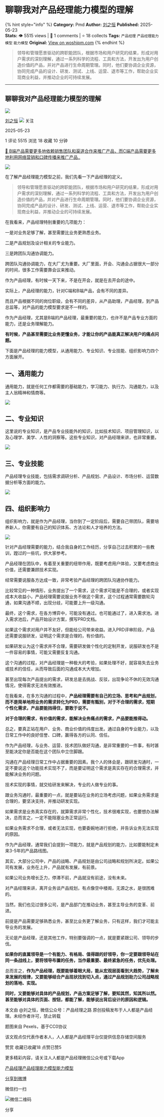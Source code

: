 # 聊聊我对产品经理能力模型的理解
{% hint style="info" %}
**Category:** Pmd
**Author:** [刘之恒](https://www.woshipm.com/u/53983)
**Published:** 2025-05-23  
**Stats:** 👁️ 5515 views | 💬 1 comments | ⭐ 18 collects
**Tags:** `产品经理` `产品经理能力模型` `能力模型`
**Original:** [View on woshipm.com](https://www.woshipm.com/pmd/6219863.html)
{% endhint %}
> 领导和管理愿景驱动的跨职能团队，根据市场和用户研究的结果，形成对用户需求的深刻理解，通过一系列科学的流程、工具和方法，开发出为用户创造价值的产品，并对产品进行生命周期管理。同时，他们要协调企业资源，协同完成产品的设计、研发、测试、上线、运营、退市等工作，帮助企业实现商业利益，并推动企业的可持续发展。

---

## 聊聊我对产品经理能力模型的理解

[![](https://static.woshipm.com/view/woshipm_api_def_20250428133745_9876.jpeg?imageView2/1/w/72/h/72/q/100)](https://www.woshipm.com/u/53983)

[刘之恒](https://www.woshipm.com/u/53983) ![](https://static.woshipm.com/tag/1101_1@2x.png) 关注

2025-05-23

1 评论 5515 浏览 18 收藏 10 分钟

[🔗 B端产品需要更多地依赖销售团队和渠道合作来推广产品，而C端产品需要更多地利用网络营销和口碑传播来推广产品..](https://ke.qidianla.com/courses/bcpm)

![](https://image.woshipm.com/2023/04/20/24105c0a-df4b-11ed-946e-00163e0b5ff3.jpg)

在了解产品经理能力模型之前，我们先看一下产品经理的定义。

> 领导和管理愿景驱动的跨职能团队，根据市场和用户研究的结果，形成对用户需求的深刻理解，通过一系列科学的流程、工具和方法，开发出为用户创造价值的产品，并对产品进行生命周期管理。同时，他们要协调企业资源，协同完成产品的设计、研发、测试、上线、运营、退市等工作，帮助企业实现商业利益，并推动企业的可持续发展。

在我看来，产品经理特别重要的几项能力：

一是对业务足够了解，甚至需要比业务更熟悉业务。

二是产品规划及设计相关的专业能力。

三是跨团队沟通协调能力。

跨团队沟通协调能力，在大厂尤为重要。大厂里面，开会、沟通会占据很大一部分的时间，很多工作需要靠会议来推动。

作为产品经理，有时候一天下来，不是在开会，就是在去开会的途中。

实际上，产品经理的能力，针对C端和B端产品，会有不同的差异。

而且产品根据不同的岗位职级，会有不同的差异，从产品助理，产品经理，到产品总监等，对产品的能力模型要求是不一样的。

作为产品经理，尤其是B端的产品经理，最重要的能力，也许不是产品专业方面的能力，还是业务理解能力。

**有时候，产品甚至需要比业务更懂业务，才能让你的产品能真正解决用户的痛点问题。**

下面是产品经理的能力模型，从通用能力、专业知识、专业技能、组织影响力四个方面展开。

## **一、通用能力**

通用能力，就是任何工作都需要的基础能力，学习能力、执行力、沟通能力，以及主人翁精神和情商等。

![](https://image.woshipm.com/2025/05/23/6aa5b2a2-3726-11f0-b31e-00163e09d72f.png)

## 二、****专业知识****

这里说的专业知识，是产品专业技能外的知识，比如技术知识、项目管理知识，以及心理学、美学、人性的洞察等。这些专业知识，对产品经理来讲，也非常重要。

![](https://image.woshipm.com/2025/05/23/862a1766-3726-11f0-821c-00163e09d72f.png)

## **三、专业技能**

产品经理专业技能，包括需求调研分析、产品规划、产品设计、市场分析、运营数据分析等方面的能力。

![](https://image.woshipm.com/2025/05/23/8aa276e4-3726-11f0-821c-00163e09d72f.png)

## **四、组织影响力**

组织影响力，就是作为产品经理，当你到了一定阶段后，需要自己带团队，需要培养新人，你需要有自己的知识体系、方法论和人才培养的方法。

![](https://image.woshipm.com/2025/05/23/8b59c650-3726-11f0-a590-00163e09d72f.png)

针对产品经理需要的能力，结合我自身的工作经历，分享自己过去积累的一些教训，蹚过的一些坑，供大家参考。

产品经理在团队中，有着至关重要的纽带作用，既要考虑用户体验，又要考虑商业价值，还需要兼顾技术实现。

经常需要说服各方达成一致，非常考验产品经理的跨团队沟通协作能力。

比较常见的一种情形，业务提出了一个需求，这个需求可能是不合理的，或者实现成本大收益小，产品经理需要说服业务不做这个需求，这个过程通常需要数轮沟通，如果沟通不顺，出现分歧，可能要上升一级沟通。

最终，这个需求，在各方博弈中，可能没有通过。也可能通过了，进入需求池。进入需求池后，产品开始设计方案，撰写PRD文档。

如果这个需求对用户并不友好，但能给公司带来收益。进入PRD评审阶段，产品还需要说服研发，证明这个需求是合理的，有价值的。

如果研发认为这个需求并不合理，需要研发做个性化的定制开发，说服研发也不是一件容易的事情，可能又需要反复沟通。

这个沟通的过程，对产品经理是一种极大的考验，如果处理不好，就容易失去业务或技术的信任，从而导致后面的沟通成本大大增加。

甚至出现每次产品提出的需求，研发总是去挑战、反驳，出现争论不休的无效沟通情况，使得需求无法有效推进。

在我看来，在多方沟通的过程中，**产品经理需要有自己的立场、思考和产品规划，而不是简单地将业务的需求转化为PRD，需要有甄别，对于不合理的需求，短期个性化需求，产品要能挡得住，要敢于说不。**

**对于合理的需求，有价值的需求，能解决业务痛点的需求，产品要能推得动。**  

总之，要真正站在用户、业务、商业价值的纬度出发。通过自身的专业能力，以及日常工作中的良好信誉、口碑，赢得各方的认同、信任。

作为产品经理，与业务、运营、技术团队做好沟通，是非常重要的一件事，有时甚至能决定你是否能在这个团队中立住脚跟。

沟通在产品经理日常工作中占据重要的因素。我个人的体会是，跟研发沟通时，一定不要说这个功能技术实现不了，而是要证明这个需求是真实存在的合理需求，并能解决业务的问题。

技术实现的事情，就交给研发来解决，专业的人做专业的事。

跟业务沟通时，最重要的一点，就是要站在业务的立场考虑问题，如果业务需求是合理的，要坚决支持，并推动研发实现。

如果需求是业务真实存在的，就算需求非常个性化，技术很难实现，也要想办法解决，总而言之，一定不能阻塞业务正常运行。

如果业务需求不合理，或者无法实现，也要委婉地进行拒绝，并告诉业务无法实现的原因。

作为产品经理，通常我们会提到一项能力，就是产品规划的能力，比如要能制定未来3-5年的产品路线图。

其实，大部分公司中，产品的战略、产品规划是由公司战略和规划所决定。如果公司有发展，业务在上升，产品就有发展，有前景。

如果公司业务增长乏力，停滞不前，产品就没有前途，没有未来。

对产品经理来讲，离开业务谈产品规划，有点像空中楼阁，无源之水，是很困难的。

当然，我们也见过很多公司，是产品部门在推动业务，甚至主导业务的变革、前进。

前提是产品需要足够熟悉业务，甚至比业务更了解业务，只有这样，我们才可能主导业务的发展。

无论是产品经理，还是其他工作，特别要强调的一点，就是要紧跟公司、领导的步伐。

**如果你的直属领导是一个有能力、有格局、值得跟的好领导，你一定要跟领导站在同一条战线上，要将领导布置的任务，当作最重要、最终紧急的任务，优先处理。**

总而言之，**作为产品经理，既要能够着眼大局，能从宏观层面看到大趋势，了解未来发展的规律，又要能够结合产品现状找到切入点，通过产品规划助力公司战略规划的落地、实现。**

**同时，又要能够对具体的产品规划，产品方案足够了解，要知其然，知其所以然。甚至能够对具体的页面、按钮，都能了解，能够说出背后设计的原因和逻辑。**

本文由 @刘之恒，微信公众号：产品经理之路 原创投稿发布于人人都是产品经理。未经作者许可，禁止转载

题图来自 Pexels，基于CC0协议

该文观点仅代表作者本人，人人都是产品经理平台仅提供信息存储空间服务

赞赏 收藏已收藏18 点赞已赞5

更多精彩内容，请关注人人都是产品经理微信公众号或下载App

[产品经理](https://www.woshipm.com/tag/pmd)[产品经理能力模型](https://www.woshipm.com/tag/%e4%ba%a7%e5%93%81%e7%bb%8f%e7%90%86%e8%83%bd%e5%8a%9b%e6%a8%a1%e5%9e%8b)[能力模型](https://www.woshipm.com/tag/%e8%83%bd%e5%8a%9b%e6%a8%a1%e5%9e%8b)

[分享到微博](https://service.weibo.com/share/share.php?appkey=2775287854&title=聊聊我对产品经理能力模型的理解&url=https://www.woshipm.com/pmd/6219863.html&pic=https://image.woshipm.com/2023/04/20/24105c0a-df4b-11ed-946e-00163e0b5ff3.jpg)

微信扫一扫

![微信二维码](https://api.pwmqr.com/qrcode/create/?url=https://www.woshipm.com/pmd/6219863.html)

分享